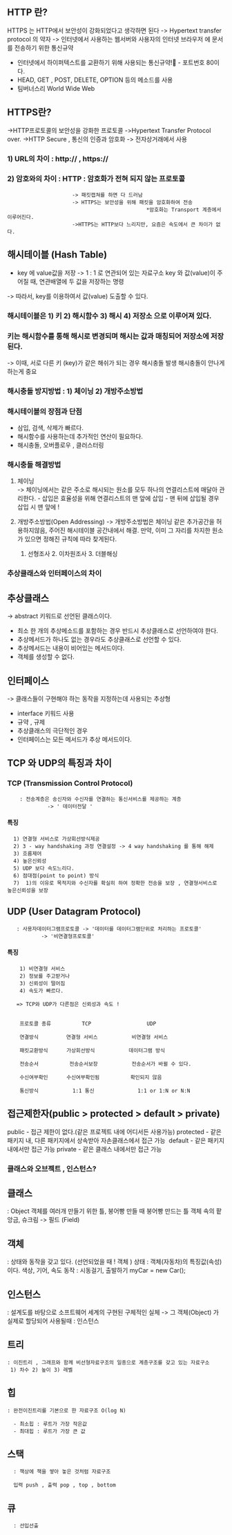 

## HTTP 란?
 
 HTTPS 는  HTTP에서 보안성이 강화되었다고 생각하면 된다 
 -> Hypertext transfer protocol 의 약자 -> 인터넷에서 사용하는 웹서버와 사용자의 인터넷 브라우저 에 문서를 전송하기 위한 통신규약
 - 인터넷에서 하이퍼텍스트를 교환하기 위해 사용되는 통신규약! - 포트번호 80이다. 
 - HEAD, GET , POST, DELETE, OPTION 등의 메소드를 사용
 - 팀버너스리 World Wide Web

 

## HTTPS란?
   ->HTTP프로토콜의 보안성을 강화한 프로토콜
   ->Hypertext Transfer Protocol over. 
   ->HTTP Secure , 통신의 인증과 암호화 -> 전자상거래에서 사용 
   
 ### 1) URL의 차이 : http:// ,  https://
 ### 2) 암호와의 차이 : HTTP : 암호화가 전혀 되지 않는 프로토콜 
                         -> 패킷캡쳐를 하면 다 드러남
                         -> HTTPS는 보안성을 위해 패킷을 암호화하여 전송 
                                                 *암호화는 Transport 계층에서 이루어진다. 
                         ->HTTPS는 HTTP보다 느리지만, 요즘은 속도에서 큰 차이가 없다. 
                         
## 해시테이블 (Hash Table)
 - key 에 value값을 저장 -> 1 : 1 로 연관되어 있는 자료구소 
   key 와 값(value)이 주어질 때, 연관배열에 두 값을 저장하는 명령
    
 -> 따라서, key를 이용하여서 값(value) 도출할 수 있다. 
 
 ### 해시테이블은  1) 키 2) 해시함수 3) 해시 4) 저장소 으로 이루어져 있다.
 
 ### 키는 해시함수를 통해 해시로 변경되며 해시는 값과 매칭되어 저장소에 저장된다. 
   -> 이때, 서로 다른 키 (key)가 같은 해쉬가 되는 경우 해시충돌 발생
       해시충돌이 안나게 하는게 중요
       
 ### 해시충돌 방지방법 : 1) 체이닝  2) 개방주소방법
 
### 해시테이블의 장점과 단점 
   - 삼입, 검색, 삭제가 빠르다. 
   - 해시함수를 사용하는데 추가적인 연산이 필요하다. 
   - 해시충돌, 오버플로우 , 클러스터링
   
### 해시충돌 해결방법   
  1) 체이닝  
    -> 체이닝에서는 같은 주소로 해시되는 원소를 모두 하나의 연결리스트에 매달아 관리한다. 
    - 삽입은 효율성을 위해 연결리스트의 맨 앞에 삽입 
    - 맨 뒤에 삽입될 경우 삽입 시 맨 앞에 !
    
   2) 개방주소방법(Open Addressing)
     ->  개방주소방법은 체이닝 같은 추가공간을 허용하지않음, 주어진 해시테이블 공간내에서 해결.
         만약, 이미 그 자리를 차지한 원소가 있으면 정해진 규칙에 따라 찾게된다. 
         1. 선형조사   2. 이차원조사  3. 더블해싱 
         
 ### 추상클래스와 인터페이스의 차이 
 
 ## 추상클래스
 -> abstract 키워드로 선언된 클래스이다. 
 - 최소 한 개의 추상메소드를 포함하는 경우 반드시 추상클래스로 선언하여야 한다. 
 - 추상메서드가 하나도 없는 경우라도 추상클래스로 선언할 수 있다. 
 - 추상메서드는 내용이 비어있는 메서드이다. 
 - 객체를 생성할 수 없다. 
 
## 인터페이스
 -> 클래스들이 구현해야 하는 동작을 지정하는데 사용되는 추상형 
 - interface 키워드 사용
 - 규약 , 규제 
 - 추상클래스의 극단적인 경우 
 - 인터페이스는 모든 메서드가 추상 메서드이다. 
 
 ## TCP 와 UDP의 특징과 차이 
  ### TCP (Transmission Control Protocol) 
        : 전송계층은 송신자와 수신자를 연결하는 통신서비스를 제공하는 계층 
                 -> ' 데이터전달 '
   #### 특징 
      1) 연결형 서비스로 가상회선방식제공
      2) 3 - way handshaking 과정 연결설정 -> 4 way handshaking 를 통해 해제 
      3) 흐름제어 
      4) 높은신뢰성
      5) UDP 보다 속도느리다. 
      6) 점대점(point to point) 방식
      7)  1)의 이유로 목적지와 수신자를 확실히 하여 정확한 전송을 보장 , 연결형서비스로 높은신뢰성을 보장  
      
 ## UDP (User Datagram Protocol) 
       : 사용자데이터그램프로토콜 -> '데이터를 데이터그램단위로 처리하는 프로토콜'
               -> '비연결형프로토콜'
   #### 특징 
        1) 비연결형 서비스
        2) 정보를 주고받거나 
        3) 신뢰성이 떨어짐
        4) 속도가 빠르다. 
        
       => TCP와 UDP가 다른점은 신뢰성과 속도 ! 
       
   
        프로토콜 종류          TCP                  UDP
    
        연결방식         연결형 서비스           비연결형 서비스 
    
        패킷교환방식      가상회선방식           데이터그램 방식 
     
        전송순서          전송순서보장           전송순서가 바뀔 수 있다. 
       
        수신여부확인      수신여부확인됨          확인되지 않음 
      
        통신방식           1:1 통신              1:1 or 1:N or N:N
        
## 접근제한자(public > protected > default > private)
 public - 접근 제한이 없다.(같은 프로젝트 내에 어디서든 사용가능)
 protected - 같은 패키지 내, 다른 패키지에서 상속받아 자손클래스에서 접근 가능 
 default - 같은 패키지 내에서만 접근 가능
 private - 같은 클래스 내에서만 접근 가능
 
 ### 클래스와 오브젝트 , 인스턴스? 
 
 ## 클래스 
   : Object 객체를 여러개 만들기 위한 틀, 
    붕어빵 만들 때 붕어빵 만드는 틀 
    객체 속의 팥앙금, 슈크림 -> 필드 (Field)
     
 ## 객체 
   : 상태와 동작을 갖고 있다. (선언되었을 때 ! 객체 )
    상태 : 객체(자동차)의 특징값(속성)이다. 
            색상, 기어, 속도
    동작 : 시동걸기, 출발하기 
            myCar = new Car();
         
## 인스턴스 
   : 설계도를 바탕으로 소프트웨어 세계의 구현된 구체적인 실체 
     -> 그 객체(Object) 가 실제로 할당되어 사용될때 : 인스턴스 
     
     
## 트리 
    : 이진트리 , 그래프와 함께 비선형자료구조의 일종으로 계층구조를 갖고 있는 자료구소 
     1) 차수 2) 높이 3) 레벨 
   
## 힙 
    : 완전이진트리를 기본으로 한 자료구조 O(log N) 
      
      - 최소힙 : 루트가 가장 작은값
      - 최대힙 : 루트가 가장 큰 값 
## 스택 
      : 책상에 책을 쌓아 놓은 것처럼 자료구조
      
      입력 push , 출력 pop , top , bottom 
     
 ## 큐
      : 선입선출 
      
     
